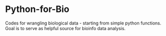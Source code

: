 # Python-for-Bio
Codes for wrangling biological data - starting from simple python functions. Goal is to serve as helpful source for bioinfo data analysis.
